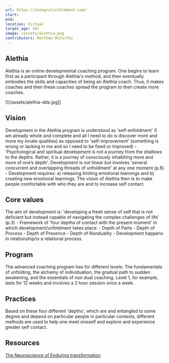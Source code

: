 ```yaml
---
url: https://integralunfoldment.com/
start: 
end: 
location: Virtual
target_age: 18+
image: /assets/alethia.png
contributors: Matthew McCarthy
---
```


## Alethia 

Alethia is an online developmental coaching program. One begins to learn first as a participant through Alethia's method, and then eventually embodies the skills and capacities of being an Alethia coach. Thus, it makes coaches and then these coaches spread the program to then create more coaches. 

![[/assets/alethia-dds.jpg]]

## Vision  

Development in the Alethia program is understood as 'self-enfoldment' (I am already whole and complete and all I need to do is discover more and more my innate qualities) as opposed to 'self-improvement' (something is wrong or lacking in me and so I need to be fixed or improved) - 'Psychological and spiritual development is not a journey from the shallows to the depths. Rather, it is a journey of consciously inhabiting more and more of one’s depth'. Development is not linear but involves 'several concurrent and overlapping threads of unfoldment' at any one moment (p.8) - Development requires: a) releasing limiting emotional learnings and b) creating new emotional learnings. The vision of Alethia then is to make people comfortable with who they are and to increase self contact. 

## Core values 

The aim of development is: 'developing a fresh sense of self that is not deficient but instead capable of navigating the complex challenges of life' (p.3) - Framework of 'four depths of contact with the present moment' in which development/unfoldment takes place: - Depth of Parts - Depth of Process - Depth of Presence - Depth of Nonduality - Development happens in relationship/is a relational process.

## Program

The advanced coaching program has for different levels: The fundamentals of unfolding, the alchemy of individuation, the gradual path to sudden awakening, and the essentials of non dual coaching. Level 1, for example, lasts for 12 weeks and involves a 2 hour session once a week. 

## Practices 

Based on these four different 'depths', which are and entangled to some degree and depend on particular people in particular contexts, different methods are used to help one meet oneself and explore and experience greater self contact. 

## Resources 

[The Neuroscience of Enduring transformation](https://libraryofprofessionalcoaching.com/wp-app/wp-content/uploads/2021/06/Steve-March.-The-Neuroscience-of-Enduring-Transformation-V3-final.pdf)